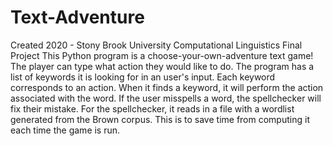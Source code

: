 # Text-Adventure
Created 2020 - Stony Brook University Computational Linguistics Final Project
This Python program is a choose-your-own-adventure text game! The player can type what action they would like to do. The program has a list of keywords it is looking for in an user's input. Each keyword corresponds to an action. When it finds a keyword, it will perform the action associated with the word. If the user misspells a word, the spellchecker will fix their mistake. For the spellchecker, it reads in a file with a wordlist generated from the Brown corpus. This is to save time from computing it each time the game is run.
